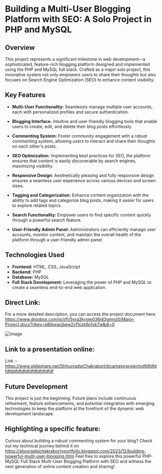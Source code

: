 # Building a Multi-User Blogging Platform with SEO: A Solo Project in PHP and MySQL

## Overview

This project represents a significant milestone in web development—a sophisticated, feature-rich blogging platform designed and implemented using the PHP and MySQL full stack. Crafted as a major solo project, this innovative system not only empowers users to share their thoughts but also focuses on Search Engine Optimization (SEO) to enhance content visibility.

## Key Features

- **Multi-User Functionality:** Seamlessly manage multiple user accounts, each with personalized profiles and secure authentication.

- **Blogging Interface:** Intuitive and user-friendly blogging tools that enable users to create, edit, and delete their blog posts effortlessly.

- **Commenting System:** Foster community engagement with a robust commenting system, allowing users to interact and share their thoughts on each other's posts.

- **SEO Optimization:** Implementing best practices for SEO, the platform ensures that content is easily discoverable by search engines, maximizing visibility.

- **Responsive Design:** Aesthetically pleasing and fully responsive design ensures a seamless user experience across various devices and screen sizes.

- **Tagging and Categorization:** Enhance content organization with the ability to add tags and categorize blog posts, making it easier for users to explore related topics.

- **Search Functionality:** Empower users to find specific content quickly through a powerful search feature.

- **User-Friendly Admin Panel:** Administrators can efficiently manage user accounts, monitor content, and maintain the overall health of the platform through a user-friendly admin panel.

## Technologies Used

- **Frontend:** HTML, CSS, JavaScript
- **Backend:** PHP
- **Database:** MySQL
- **Full Stack Development:** Leveraging the power of PHP and MySQL to create a seamless end-to-end web application.

## Direct Link:

For a more detailed description, you can access the project document here: https://www.dropbox.com/scl/fi/5yra3kygw036i43gnjnz0/Major-Project.docx?rlkey=e8llpxwcbew2vf1cpt4p1vk7w&dl=0

![image](https://github.com/mindsparkist/Php-Mysql-FullStack---Multi-User-Blogging-Platform-with-SEO-/assets/51022430/d481bb86-6fbf-4405-83dc-81c6ed96d18d)

## Link to a presentation online:

Link :- https://www.slideshare.net/ShhuvradipChakrabort/bcamajorprojectvdfdfdfdfdfddfdfdfdfdfdfdfdfdfdf

## Future Development

This project is just the beginning. Future plans include continuous refinement, feature enhancements, and potential integration with emerging technologies to keep the platform at the forefront of the dynamic web development landscape.

## Highlighting a specific feature: 

Curious about building a robust commenting system for your blog? Check out my technical journey behind it on 
https://shuvradipchakrabortyportfolio.blogspot.com/2023/12/building-powerful-multi-user-blogging.html
Feel free to explore this powerful PHP-MySQL Full Stack Multi-User Blogging Platform with SEO and witness the next generation of online content creation and sharing!
